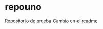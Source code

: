 # repouno
Repositorio de prueba
Cambio en el readme


<!DOCTYPE html>
<html lang="en">
<head>
    <meta charset="UTF-8">
    <meta http-equiv="X-UA-Compatible" content="IE=edge">
    <meta name="viewport" content="width=device-width, initial-scale=1.0">
    <title>Primer Commit con Git!!!</title>
</head>
<body>
    
</body>
</html>
